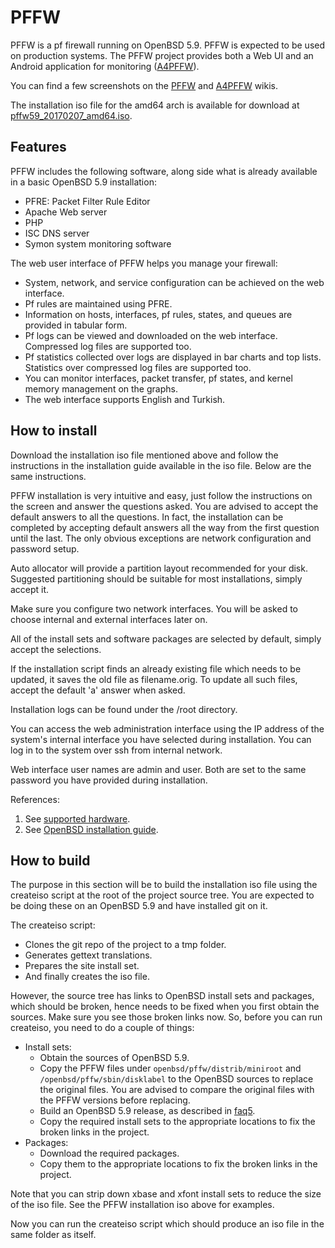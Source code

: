 # PFFW

PFFW is a pf firewall running on OpenBSD 5.9. PFFW is expected to be used on production systems. The PFFW project provides both a Web UI and an Android application for monitoring ([A4PFFW](https://github.com/sonertari/A4PFFW)).

You can find a few screenshots on the [PFFW](https://github.com/sonertari/PFFW/wiki) and [A4PFFW](https://github.com/sonertari/A4PFFW/wiki) wikis.

The installation iso file for the amd64 arch is available for download at [pffw59\_20170207\_amd64.iso](https://drive.google.com/file/d/0B3F7Ueq0mFlYVkk1MHQxZ1BsM0E/view?usp=sharing).

## Features

PFFW includes the following software, along side what is already available in a basic OpenBSD 5.9 installation:

- PFRE: Packet Filter Rule Editor
- Apache Web server
- PHP
- ISC DNS server
- Symon system monitoring software

The web user interface of PFFW helps you manage your firewall:

- System, network, and service configuration can be achieved on the web interface.
- Pf rules are maintained using PFRE.
- Information on hosts, interfaces, pf rules, states, and queues are provided in tabular form.
- Pf logs can be viewed and downloaded on the web interface. Compressed log files are supported too.
- Pf statistics collected over logs are displayed in bar charts and top lists. Statistics over compressed log files are supported too.
- You can monitor interfaces, packet transfer, pf states, and kernel memory management on the graphs.
- The web interface supports English and Turkish.

## How to install

Download the installation iso file mentioned above and follow the instructions in the installation guide available in the iso file. Below are the same instructions.

PFFW installation is very intuitive and easy, just follow the instructions on the screen and answer the questions asked. You are advised to accept the default answers to all the questions. In fact, the installation can be completed by accepting default answers all the way from the first question until the last. The only obvious exceptions are network configuration and password setup.

Auto allocator will provide a partition layout recommended for your disk. Suggested partitioning should be suitable for most installations, simply accept it.

Make sure you configure two network interfaces. You will be asked to choose internal and external interfaces later on.

All of the install sets and software packages are selected by default, simply accept the selections.

If the installation script finds an already existing file which needs to be updated, it saves the old file as filename.orig. To update all such files, accept the default 'a' answer when asked.

Installation logs can be found under the /root directory.

You can access the web administration interface using the IP address of the system's internal interface you have selected during installation. You can log in to the system over ssh from internal network.

Web interface user names are admin and user. Both are set to the same password you have provided during installation.

References:

1. See [supported hardware](http://openbsd.org/amd64.html).
2. See [OpenBSD installation guide](http://openbsd.org/faq/faq4.html).

## How to build

The purpose in this section will be to build the installation iso file using the createiso script at the root of the project source tree. You are expected to be doing these on an OpenBSD 5.9 and have installed git on it.

The createiso script:

- Clones the git repo of the project to a tmp folder.
- Generates gettext translations.
- Prepares the site install set.
- And finally creates the iso file.

However, the source tree has links to OpenBSD install sets and packages, which should be broken, hence needs to be fixed when you first obtain the sources. Make sure you see those broken links now. So, before you can run createiso, you need to do a couple of things:

- Install sets:
	+ Obtain the sources of OpenBSD 5.9.
	+ Copy the PFFW files under `openbsd/pffw/distrib/miniroot` and `/openbsd/pffw/sbin/disklabel` to the OpenBSD sources to replace the original files. You are advised to compare the original files with the PFFW versions before replacing.
	+ Build an OpenBSD 5.9 release, as described in [faq5](http://www.openbsd.org/faq/faq5.html).
	+ Copy the required install sets to the appropriate locations to fix the broken links in the project.
- Packages:
	+ Download the required packages.
	+ Copy them to the appropriate locations to fix the broken links in the project.

Note that you can strip down xbase and xfont install sets to reduce the size of the iso file. See the PFFW installation iso above for examples.

Now you can run the createiso script which should produce an iso file in the same folder as itself.

